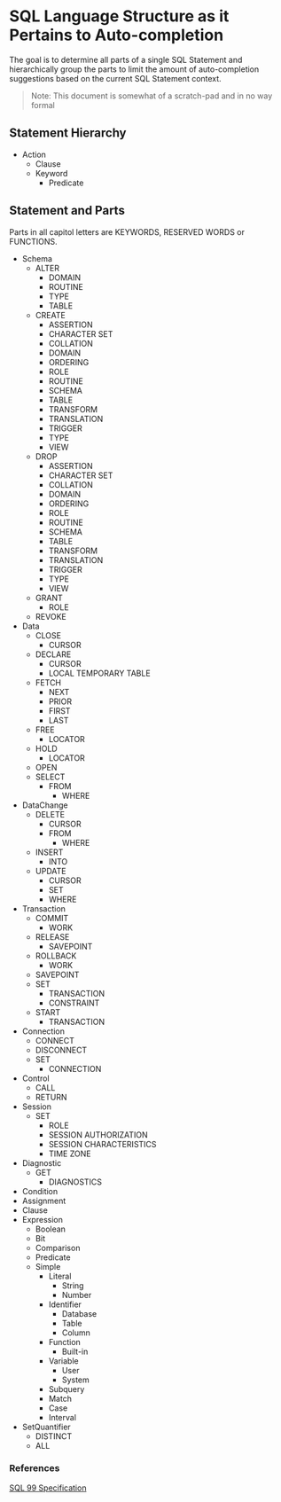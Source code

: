 # SQL Language Structure as it Pertains to Auto-completion
The goal is to determine all parts of a single SQL Statement and hierarchically group the parts to limit the amount of auto-completion suggestions based on the current SQL Statement context.
> Note: This document is somewhat of a scratch-pad and in no way formal

## Statement Hierarchy
- Action
  - Clause
  - Keyword
    - Predicate

## Statement and Parts
Parts in all capitol letters are KEYWORDS, RESERVED WORDS or FUNCTIONS.
  - Schema
    - ALTER
      - DOMAIN
      - ROUTINE
      - TYPE
      - TABLE
    - CREATE
      - ASSERTION
      - CHARACTER SET
      - COLLATION
      - DOMAIN
      - ORDERING
      - ROLE
      - ROUTINE
      - SCHEMA
      - TABLE
      - TRANSFORM
      - TRANSLATION
      - TRIGGER
      - TYPE
      - VIEW
    - DROP
      - ASSERTION
      - CHARACTER SET
      - COLLATION
      - DOMAIN
      - ORDERING
      - ROLE
      - ROUTINE
      - SCHEMA
      - TABLE
      - TRANSFORM
      - TRANSLATION
      - TRIGGER
      - TYPE
      - VIEW
    - GRANT
      - ROLE
    - REVOKE
  - Data
    - CLOSE
      - CURSOR
    - DECLARE
      - CURSOR
      - LOCAL TEMPORARY TABLE
    - FETCH
      - NEXT
      - PRIOR
      - FIRST
      - LAST
    - FREE
      - LOCATOR
    - HOLD
      - LOCATOR
    - OPEN
    - SELECT
      - FROM
        - WHERE
  - DataChange
    - DELETE
      - CURSOR
      - FROM
        - WHERE
    - INSERT
      - INTO
    - UPDATE
      - CURSOR
      - SET
      - WHERE
  - Transaction
    - COMMIT
      - WORK
    - RELEASE
      - SAVEPOINT
    - ROLLBACK
      - WORK
    - SAVEPOINT
    - SET
      - TRANSACTION
      - CONSTRAINT
    - START
      - TRANSACTION
  - Connection
    - CONNECT
    - DISCONNECT
    - SET
      - CONNECTION
  - Control
    - CALL
    - RETURN
  - Session
    - SET
      - ROLE
      - SESSION AUTHORIZATION
      - SESSION CHARACTERISTICS
      - TIME ZONE
  - Diagnostic
    - GET
      - DIAGNOSTICS
- Condition
- Assignment
- Clause
- Expression
  - Boolean
  - Bit
  - Comparison
  - Predicate
  - Simple
    - Literal
      - String
      - Number
    - Identifier
      - Database
      - Table
      - Column
    - Function
      - Built-in
    - Variable
      - User
      - System
    - Subquery
    - Match
    - Case
    - Interval
- SetQuantifier
  - DISTINCT
  - ALL

### References
[SQL 99 Specification]

[SQL 99 Specification]: http://web.cecs.pdx.edu/~len/sql1999.pdf
